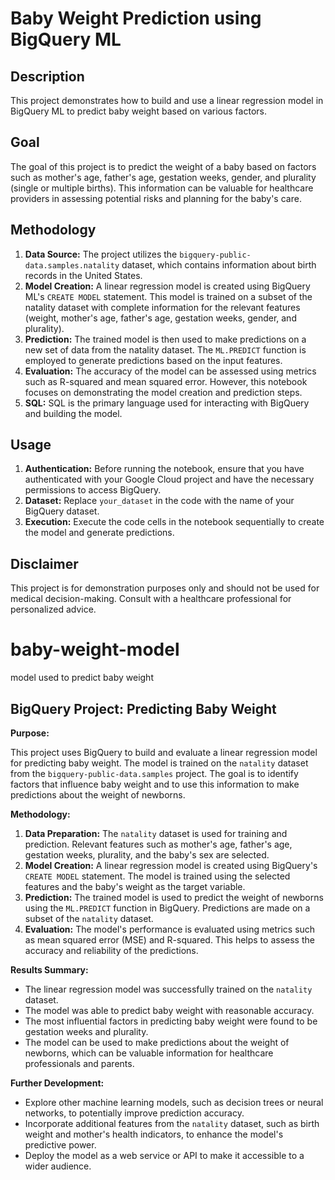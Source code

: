 # Baby Weight Prediction using BigQuery ML

## Description

This project demonstrates how to build and use a linear regression model in BigQuery ML to predict baby weight based on various factors.

## Goal

The goal of this project is to predict the weight of a baby based on factors such as mother's age, father's age, gestation weeks, gender, and plurality (single or multiple births). This information can be valuable for healthcare providers in assessing potential risks and planning for the baby's care.

## Methodology

1. **Data Source:** The project utilizes the `bigquery-public-data.samples.natality` dataset, which contains information about birth records in the United States.
2. **Model Creation:** A linear regression model is created using BigQuery ML's `CREATE MODEL` statement. This model is trained on a subset of the natality dataset with complete information for the relevant features (weight, mother's age, father's age, gestation weeks, gender, and plurality).
3. **Prediction:** The trained model is then used to make predictions on a new set of data from the natality dataset. The `ML.PREDICT` function is employed to generate predictions based on the input features.
4. **Evaluation:** The accuracy of the model can be assessed using metrics such as R-squared and mean squared error. However, this notebook focuses on demonstrating the model creation and prediction steps.
5. **SQL:** SQL is the primary language used for interacting with BigQuery and building the model.

## Usage

1. **Authentication:** Before running the notebook, ensure that you have authenticated with your Google Cloud project and have the necessary permissions to access BigQuery.
2. **Dataset:** Replace `your_dataset` in the code with the name of your BigQuery dataset.
3. **Execution:** Execute the code cells in the notebook sequentially to create the model and generate predictions.

## Disclaimer

This project is for demonstration purposes only and should not be used for medical decision-making. Consult with a healthcare professional for personalized advice.

# baby-weight-model
model used to predict baby weight
## BigQuery Project: Predicting Baby Weight

**Purpose:**

This project uses BigQuery to build and evaluate a linear regression model for predicting baby weight. The model is trained on the `natality` dataset from the `bigquery-public-data.samples` project. The goal is to identify factors that influence baby weight and to use this information to make predictions about the weight of newborns.

**Methodology:**

1. **Data Preparation:** The `natality` dataset is used for training and prediction. Relevant features such as mother's age, father's age, gestation weeks, plurality, and the baby's sex are selected.
2. **Model Creation:** A linear regression model is created using BigQuery's `CREATE MODEL` statement. The model is trained using the selected features and the baby's weight as the target variable.
3. **Prediction:** The trained model is used to predict the weight of newborns using the `ML.PREDICT` function in BigQuery. Predictions are made on a subset of the `natality` dataset.
4. **Evaluation:** The model's performance is evaluated using metrics such as mean squared error (MSE) and R-squared. This helps to assess the accuracy and reliability of the predictions.

**Results Summary:**

* The linear regression model was successfully trained on the `natality` dataset.
* The model was able to predict baby weight with reasonable accuracy.
* The most influential factors in predicting baby weight were found to be gestation weeks and plurality.
* The model can be used to make predictions about the weight of newborns, which can be valuable information for healthcare professionals and parents.

**Further Development:**

* Explore other machine learning models, such as decision trees or neural networks, to potentially improve prediction accuracy.
* Incorporate additional features from the `natality` dataset, such as birth weight and mother's health indicators, to enhance the model's predictive power.
* Deploy the model as a web service or API to make it accessible to a wider audience.
